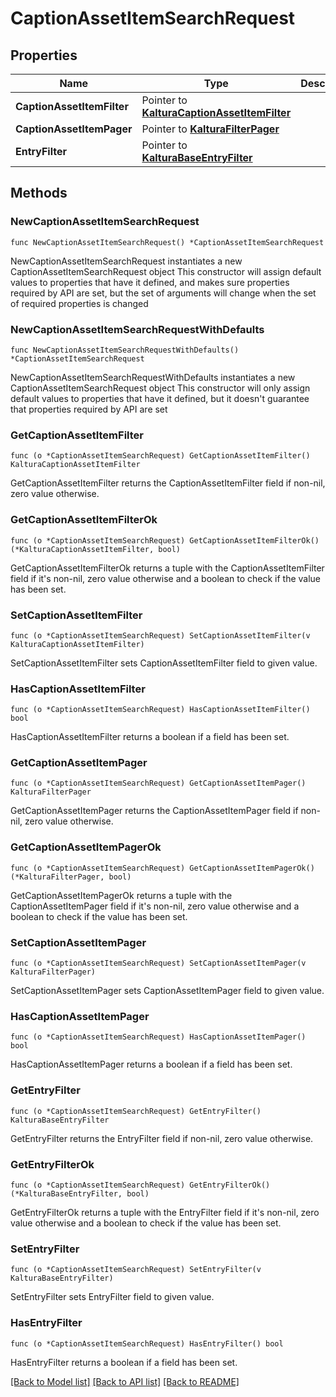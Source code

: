 # CaptionAssetItemSearchRequest

## Properties

Name | Type | Description | Notes
------------ | ------------- | ------------- | -------------
**CaptionAssetItemFilter** | Pointer to [**KalturaCaptionAssetItemFilter**](KalturaCaptionAssetItemFilter.md) |  | [optional] 
**CaptionAssetItemPager** | Pointer to [**KalturaFilterPager**](KalturaFilterPager.md) |  | [optional] 
**EntryFilter** | Pointer to [**KalturaBaseEntryFilter**](KalturaBaseEntryFilter.md) |  | [optional] 

## Methods

### NewCaptionAssetItemSearchRequest

`func NewCaptionAssetItemSearchRequest() *CaptionAssetItemSearchRequest`

NewCaptionAssetItemSearchRequest instantiates a new CaptionAssetItemSearchRequest object
This constructor will assign default values to properties that have it defined,
and makes sure properties required by API are set, but the set of arguments
will change when the set of required properties is changed

### NewCaptionAssetItemSearchRequestWithDefaults

`func NewCaptionAssetItemSearchRequestWithDefaults() *CaptionAssetItemSearchRequest`

NewCaptionAssetItemSearchRequestWithDefaults instantiates a new CaptionAssetItemSearchRequest object
This constructor will only assign default values to properties that have it defined,
but it doesn't guarantee that properties required by API are set

### GetCaptionAssetItemFilter

`func (o *CaptionAssetItemSearchRequest) GetCaptionAssetItemFilter() KalturaCaptionAssetItemFilter`

GetCaptionAssetItemFilter returns the CaptionAssetItemFilter field if non-nil, zero value otherwise.

### GetCaptionAssetItemFilterOk

`func (o *CaptionAssetItemSearchRequest) GetCaptionAssetItemFilterOk() (*KalturaCaptionAssetItemFilter, bool)`

GetCaptionAssetItemFilterOk returns a tuple with the CaptionAssetItemFilter field if it's non-nil, zero value otherwise
and a boolean to check if the value has been set.

### SetCaptionAssetItemFilter

`func (o *CaptionAssetItemSearchRequest) SetCaptionAssetItemFilter(v KalturaCaptionAssetItemFilter)`

SetCaptionAssetItemFilter sets CaptionAssetItemFilter field to given value.

### HasCaptionAssetItemFilter

`func (o *CaptionAssetItemSearchRequest) HasCaptionAssetItemFilter() bool`

HasCaptionAssetItemFilter returns a boolean if a field has been set.

### GetCaptionAssetItemPager

`func (o *CaptionAssetItemSearchRequest) GetCaptionAssetItemPager() KalturaFilterPager`

GetCaptionAssetItemPager returns the CaptionAssetItemPager field if non-nil, zero value otherwise.

### GetCaptionAssetItemPagerOk

`func (o *CaptionAssetItemSearchRequest) GetCaptionAssetItemPagerOk() (*KalturaFilterPager, bool)`

GetCaptionAssetItemPagerOk returns a tuple with the CaptionAssetItemPager field if it's non-nil, zero value otherwise
and a boolean to check if the value has been set.

### SetCaptionAssetItemPager

`func (o *CaptionAssetItemSearchRequest) SetCaptionAssetItemPager(v KalturaFilterPager)`

SetCaptionAssetItemPager sets CaptionAssetItemPager field to given value.

### HasCaptionAssetItemPager

`func (o *CaptionAssetItemSearchRequest) HasCaptionAssetItemPager() bool`

HasCaptionAssetItemPager returns a boolean if a field has been set.

### GetEntryFilter

`func (o *CaptionAssetItemSearchRequest) GetEntryFilter() KalturaBaseEntryFilter`

GetEntryFilter returns the EntryFilter field if non-nil, zero value otherwise.

### GetEntryFilterOk

`func (o *CaptionAssetItemSearchRequest) GetEntryFilterOk() (*KalturaBaseEntryFilter, bool)`

GetEntryFilterOk returns a tuple with the EntryFilter field if it's non-nil, zero value otherwise
and a boolean to check if the value has been set.

### SetEntryFilter

`func (o *CaptionAssetItemSearchRequest) SetEntryFilter(v KalturaBaseEntryFilter)`

SetEntryFilter sets EntryFilter field to given value.

### HasEntryFilter

`func (o *CaptionAssetItemSearchRequest) HasEntryFilter() bool`

HasEntryFilter returns a boolean if a field has been set.


[[Back to Model list]](../README.md#documentation-for-models) [[Back to API list]](../README.md#documentation-for-api-endpoints) [[Back to README]](../README.md)


